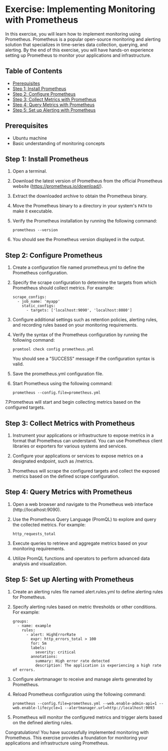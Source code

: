 # Exercise: Implementing Monitoring with Prometheus

In this exercise, you will learn how to implement monitoring using Prometheus. Prometheus is a popular open-source monitoring and alerting solution that specializes in time-series data collection, querying, and alerting. By the end of this exercise, you will have hands-on experience setting up Prometheus to monitor your applications and infrastructure.

## Table of Contents

- [Prerequisites](#prerequisites)
- [Step 1: Install Prometheus](#step-1-install-prometheus)
- [Step 2: Configure Prometheus](#step-2-configure-prometheus)
- [Step 3: Collect Metrics with Prometheus](#step-3-collect-metrics-with-prometheus)
- [Step 4: Query Metrics with Prometheus](#step-4-query-metrics-with-prometheus)
- [Step 5: Set up Alerting with Prometheus](#step-5-set-up-alerting-with-prometheus)

## Prerequisites

- Ubuntu machine
- Basic understanding of monitoring concepts

## Step 1: Install Prometheus

1. Open a terminal.

2. Download the latest version of Prometheus from the official Prometheus website (https://prometheus.io/download/).

3. Extract the downloaded archive to obtain the Prometheus binary.

4. Move the Prometheus binary to a directory in your system's `PATH` to make it executable.

5. Verify the Prometheus installation by running the following command:
   ```
   prometheus --version
   ```
6. You should see the Prometheus version displayed in the output.

## Step 2: Configure Prometheus
1. Create a configuration file named prometheus.yml to define the Prometheus configuration.

2. Specify the scrape configuration to determine the targets from which Prometheus should collect metrics. For example:
   ```
   scrape_configs:
     - job_name: 'myapp'
       static_configs:
         - targets: ['localhost:9090', 'localhost:8080']
   ```

3. Configure additional settings such as retention policies, alerting rules, and recording rules based on your monitoring requirements.

4. Verify the syntax of the Prometheus configuration by running the following command:
   ```
   promtool check config prometheus.yml
   ```
   You should see a "SUCCESS" message if the configuration syntax is valid.

5. Save the prometheus.yml configuration file.

6. Start Prometheus using the following command:
   ```
   prometheus --config.file=prometheus.yml
   ```
7.Prometheus will start and begin collecting metrics based on the configured targets.

## Step 3: Collect Metrics with Prometheus
1. Instrument your applications or infrastructure to expose metrics in a format that Prometheus can understand. You can use Prometheus client libraries or exporters for various systems and services.

2. Configure your applications or services to expose metrics on a designated endpoint, such as /metrics.

3. Prometheus will scrape the configured targets and collect the exposed metrics based on the defined scrape configuration.

## Step 4: Query Metrics with Prometheus
1. Open a web browser and navigate to the Prometheus web interface (http://localhost:9090).

2. Use the Prometheus Query Language (PromQL) to explore and query the collected metrics. For example:
   ```
   http_requests_total
   ```
3. Execute queries to retrieve and aggregate metrics based on your monitoring requirements.

4. Utilize PromQL functions and operators to perform advanced data analysis and visualization.

## Step 5: Set up Alerting with Prometheus
1. Create an alerting rules file named alert.rules.yml to define alerting rules for Prometheus.

2. Specify alerting rules based on metric thresholds or other conditions. For example:
   ```
   groups:
     - name: example
       rules:
         - alert: HighErrorRate
           expr: http_errors_total > 100
           for: 5m
           labels:
             severity: critical
           annotations:
             summary: High error rate detected
             description: The application is experiencing a high rate of errors.
   ```
3. Configure alertmanager to receive and manage alerts generated by Prometheus.

4. Reload Prometheus configuration using the following command:
   ```
   prometheus --config.file=prometheus.yml --web.enable-admin-api=1 --web.enable-lifecycle=1 --alertmanager.url=http://localhost:9093
   ```
5. Prometheus will monitor the configured metrics and trigger alerts based on the defined alerting rules.

Congratulations! You have successfully implemented monitoring with Prometheus. This exercise provides a foundation for monitoring your applications and infrastructure using Prometheus.
